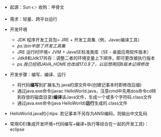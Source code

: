 - 起源：Sun 👉 收购：甲骨文
  
- 需求：轻量、跨平台运行
  
- 开发环境
    - JDK 程序开发工具包= JRE + 开发工具集（例，Javac编译工具）    
    - *ps.\bin中放了开发工具集*
    - JRE 运行时环境= JVM + JavaSE标准类库（SE - 桌面应用软件版本）
    - Jdk8和Jdk17共存：调整二者的环境变量上下顺序，即可更改被执行版本
    - *ps.我已经把JAVA_HOME也改成17.0.8了，以后想用回8版本记得修改*

- 开发步骤：编写、编译、运行
    - 将代码**编写**到扩展名为.java的源文件中(创建记事本时即修改后缀)
    - 通过java.exe命令(javac HelloWorld.java，注意cmd中先用dos命令cd转到存放的磁盘目录)**编译**该Java文件，生成一个或多个字符码.class文件
    - 通过java.exe命令(java HelloWorld)**运行**生成的.class文件

- HelloWorld.java的小tips: 若记事本不另存为ANSI编码，则输出中文乱码

- 常用IDE(集成开发环境=代码编写+编译+执行等综合在一起的开发工具)：eclipse





